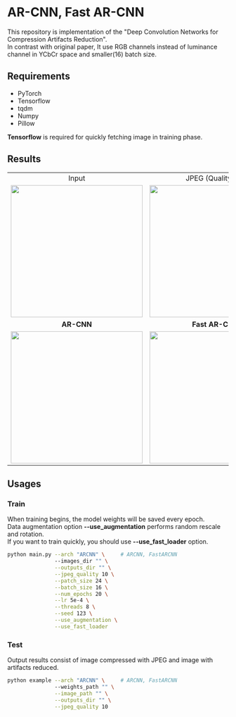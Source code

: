 # AR-CNN, Fast AR-CNN

This repository is implementation of the "Deep Convolution Networks for Compression Artifacts Reduction". <br />
In contrast with original paper, It use RGB channels instead of luminance channel in YCbCr space and smaller(16) batch size.

## Requirements
- PyTorch
- Tensorflow
- tqdm
- Numpy
- Pillow

**Tensorflow** is required for quickly fetching image in training phase.

## Results

<table>
    <tr>
        <td><center>Input</center></td>
        <td><center>JPEG (Quality 10)</center></td>
    </tr>
    <tr>
    	<td>
    		<center><img src="./data/monarch.bmp" height="300"></center>
    	</td>
    	<td>
    		<center><img src="./data/monarch_jpeg_q10.png" height="300"></center>
    	</td>
    </tr>
    <tr>
        <td><center><b>AR-CNN</b></center></td>
        <td><center><b>Fast AR-CNN</b></center></td>
    </tr>
    <tr>
        <td>
        	<center><img src="./data/monarch_ARCNN.png" height="300"></center>
        </td>
        <td>
        	<center><img src="./data/monarch_FastARCNN.png" height="300"></center>
        </td>
    </tr>
</table>

## Usages

### Train

When training begins, the model weights will be saved every epoch. <br />
Data augmentation option **--use_augmentation** performs random rescale and rotation. <br />
If you want to train quickly, you should use **--use_fast_loader** option.

```bash
python main.py --arch "ARCNN" \     # ARCNN, FastARCNN
               --images_dir "" \
               --outputs_dir "" \
               --jpeg_quality 10 \
               --patch_size 24 \
               --batch_size 16 \
               --num_epochs 20 \
               --lr 5e-4 \
               --threads 8 \
               --seed 123 \
               --use_augmentation \
               --use_fast_loader              
```

### Test

Output results consist of image compressed with JPEG and image with artifacts reduced.

```bash
python example --arch "ARCNN" \     # ARCNN, FastARCNN
               --weights_path "" \
               --image_path "" \
               --outputs_dir "" \
               --jpeg_quality 10               
```
